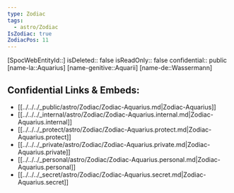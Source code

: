 ```yaml
---
type: Zodiac
tags:
  - astro/Zodiac
IsZodiac: true
ZodiacPos: 11
---
```

[SpocWebEntityId::]
isDeleted:: false
isReadOnly:: false
confidential:: public
[name-la::Aquarius]
[name-genitive::Aquarii]
[name-de::Wassermann]


## Confidential Links & Embeds: 
- [[../../../_public/astro/Zodiac/Zodiac-Aquarius.md|Zodiac-Aquarius]] 
- [[../../../_internal/astro/Zodiac/Zodiac-Aquarius.internal.md|Zodiac-Aquarius.internal]] 
- [[../../../_protect/astro/Zodiac/Zodiac-Aquarius.protect.md|Zodiac-Aquarius.protect]] 
- [[../../../_private/astro/Zodiac/Zodiac-Aquarius.private.md|Zodiac-Aquarius.private]] 
- [[../../../_personal/astro/Zodiac/Zodiac-Aquarius.personal.md|Zodiac-Aquarius.personal]] 
- [[../../../_secret/astro/Zodiac/Zodiac-Aquarius.secret.md|Zodiac-Aquarius.secret]] 
